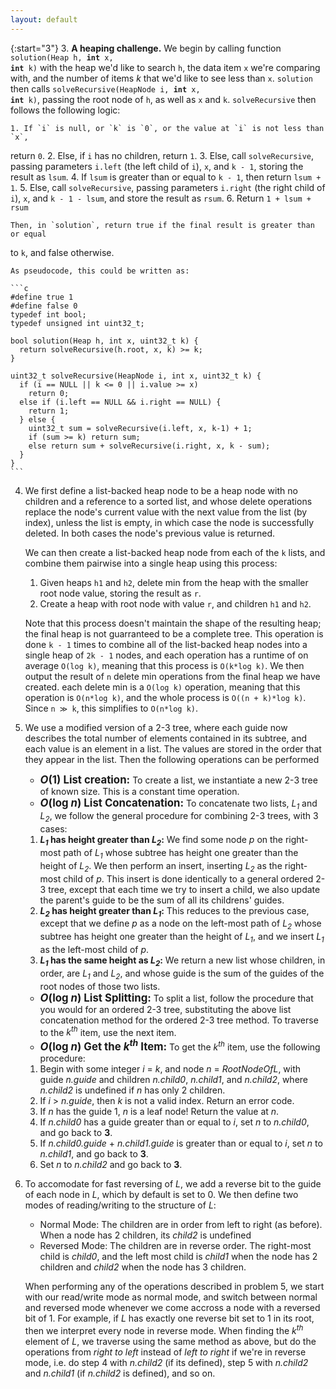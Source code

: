 ```yaml
---
layout: default
---
```

{:start="3"}
3. **A heaping challenge.** We begin by calling function <code>solution(Heap h,
<strong>int</strong> x, <strong>int</strong> k)</code> with the heap we'd like
to search `h`, the data item `x` we're comparing with, and the number of items
*k* that we'd like to see less than `x`. `solution` then calls
<code>solveRecursive(HeapNode i, <strong>int</strong> x,
<strong>int</strong> k)</code>, passing the root node of `h`, as well as `x` and
`k`. `solveRecursive` then follows the following logic:

    1. If `i` is null, or `k` is `0`, or the value at `i` is not less than `x`,
return `0`.
    2. Else, if `i` has no children, return `1`.
    3. Else, call `solveRecursive`, passing parameters `i.left` (the left child
of `i`), `x`, and <code>k - 1</code>, storing the result as `lsum`.
    4. If `lsum` is greater than or equal to `k - 1`, then return `lsum + 1`.
    5. Else, call `solveRecursive`, passing parameters `i.right` (the right child
of `i`), `x`, and <code class="text-nowrap">k - 1 - lsum</code>, and store the result as `rsum`.
    6. Return `1 + lsum + rsum`


    Then, in `solution`, return true if the final result is greater than or equal
to `k`, and false otherwise.

    As pseudocode, this could be written as:

    ```c
    #define true 1
    #define false 0
    typedef int bool;
    typedef unsigned int uint32_t;

    bool solution(Heap h, int x, uint32_t k) {
      return solveRecursive(h.root, x, k) >= k;
    }

    uint32_t solveRecursive(HeapNode i, int x, uint32_t k) {
      if (i == NULL || k <= 0 || i.value >= x)
        return 0;
      else if (i.left == NULL && i.right == NULL) {
        return 1;
      } else {
        uint32_t sum = solveRecursive(i.left, x, k-1) + 1;
        if (sum >= k) return sum;
        else return sum + solveRecursive(i.right, x, k - sum);
      }
    }
    ```

4. We first define a list-backed heap node to be a heap node with no children and
a reference to a sorted list, and whose delete operations replace the node's current
value with the next value from the list (by index), unless the list is empty, in which
case the node is successfully deleted. In both cases the node's previous value is
returned.

    We can then create a list-backed heap node from each of the `k` lists, and combine
them pairwise into a single heap using this process:

    1. Given heaps `h1` and `h2`, delete min from the heap with the smaller root
node value, storing the result as `r`.
    2. Create a heap with root node with value `r`, and children `h1` and `h2`.

    Note that this process doesn't maintain the shape of the resulting heap; the final
heap is not guarranteed to be a complete tree. This operation is done `k - 1` times
to combine all of the list-backed heap nodes into a single heap of `2k - 1` nodes,
and each operation has a runtime of on average `O(log k)`, meaning that this process is
`O(k*log k)`. We then output the result of `n` delete min operations from the final
heap we have created. each delete min is a `O(log k)` operation, meaning that
this operation is `O(n*log k)`, and the whole process is `O((n + k)*log k)`.
Since <code>n &Gt; k</code>, this simplifies to `O(n*log k)`.

    <div class="page-break"></div>
5. We use a modified version of a 2-3 tree, where each guide now describes the total
number of elements contained in its subtree, and each value is an element in a list.
The values are stored in the order that they appear in the list. Then the following operations
can be performed

    - <big><strong><i>O</i>(1) List creation:</strong></big> To create a list, we instantiate a new 2-3 tree of
known size. This is a constant time operation.
    - <big><strong><i>O</i>(log <i>n</i>) List Concatenation:</strong></big> To concatenate two lists, <i>L<sub>1</sub></i>
and <i>L<sub>2</sub></i>, we follow the general procedure for combining 2-3
trees, with 3 cases:
    1. <b><i>L<sub>1</sub></i> has height greater than <i>L<sub>2</sub></i>:</b>
We find some node *p* on the right-most path of <i>L<sub>1</sub></i> whose
subtree has height one greater than the height of <i>L<sub>2</sub></i>. We then
perform an insert, inserting <i>L<sub>2</sub></i> as the right-most child of *p*.
This insert is done identically to a general ordered 2-3 tree, except that each time
we try to insert a child, we also update the parent's guide to be the sum of all
its childrens' guides.
    2. <b><i>L<sub>2</sub></i> has height greater than <i>L<sub>1</sub></i>:</b>
This reduces to the previous case, except that we define *p* as a node on the
left-most path of <i>L<sub>2</sub></i> whose subtree has height one greater than
the height of <i>L<sub>1</sub></i>, and we insert <i>L<sub>1</sub></i> as the
left-most child of *p*.
    3. <b><i>L<sub>1</sub></i> has the same height as <i>L<sub>2</sub></i>:</b>
We return a new list whose children, in order, are <i>L<sub>1</sub></i> and
<i>L<sub>2</sub></i>, and whose guide is the sum of the guides of the root nodes of
those two lists.

    - <big><strong><i>O</i>(log <i>n</i>) List Splitting:</strong></big> To split
a list, follow the procedure that you would for an ordered 2-3 tree, substituting
the above list concatenation method for the ordered 2-3 tree method. To traverse to
the <i>k<sup>th</sup></i> item, use the next item.
    - <big><strong><i>O</i>(log <i>n</i>) Get the <i>k<sup>th</sup></i> Item:</strong></big>
To get the <i>k<sup>th</sup></i> item, use the following procedure:
    1. Begin with some integer *i* = *k*, and node *n* = *RootNodeOfL*, with guide *n.guide* and children
*n.child0*, *n.child1*, and *n.child2*, where *n.child2* is undefined if *n* has only
2 children.
    2. If *i* > *n.guide*, then *k* is not a valid index. Return an error code.
    3. If *n* has the guide 1, *n* is a leaf node! Return the value at *n*.
    4. If *n.child0* has a guide greater than or equal to *i*, set *n* to *n.child0*, and go back to **3**.
    5. If *n.child0.guide* + *n.child1.guide* is greater than or equal to *i*, set *n* to *n.child1*, and go back to **3**.
    6. Set *n* to *n.child2* and go back to **3**.

    <div class="page-break"></div>
6. To accomodate for fast reversing of *L*, we add a reverse bit to the guide of each
node in *L*, which by default is set to 0. We then define two modes of reading/writing
to the structure of *L*:
    - Normal Mode: The children are in order from left to right (as before). When a node has 2 children,
its *child2* is undefined
    - Reversed Mode: The children are in reverse order. The right-most child is *child0*, and
the left most child is *child1* when the node has 2 children and *child2* when
the node has 3 children.

    When performing any of the operations described in problem 5, we start with our
read/write mode as normal mode, and switch between normal and reversed mode whenever
we come accross a node with a reversed bit of 1. For example, if *L* has exactly one
reverse bit set to 1 in its root, then we interpret every node in reverse mode.
When finding the <i>k<sup>th</sup></i> element of *L*, we traverse using the same
method as above, but do the operations from *right to left* instead of *left to right* if we're
in reverse mode, i.e. do step 4 with *n.child2* (if its defined), step 5 with *n.child2* and *n.child1*
(if *n.child2* is defined), and so on.
